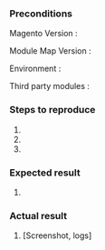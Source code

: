 <!--- Provide a general summary of the issue in the Title above -->

### Preconditions
<!--- Please Provide detailed informations about the environment you use -->

<!-- Magento Version : Are you using Magento CE or EE ? Which version of Magento are you using exactly ? -->
Magento Version :

<!-- Module Map Version : Which exact version of Module Map are you using ? -->
Module Map Version :

<!-- Magento Environment : are you in Developer or Production mode ? -->
Environment :

<!-- Third party modules : are you using any third party modules ? If yes, please attach the list -->
Third party modules :

### Steps to reproduce
<!--- Provide a set of unambiguous steps to reproduce this bug. You can also include pieces of code if you think it's relevant  -->
1.
2.
3.

### Expected result
<!--- Tell us what should happen -->
1.

### Actual result
<!--- Tell us what happens instead -->
1. [Screenshot, logs]

<!--- (This may be platform independent comment) -->
